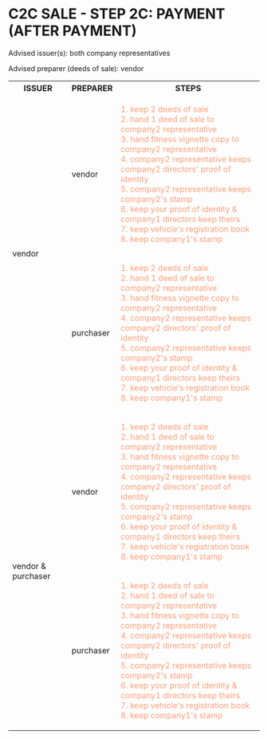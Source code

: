 # C2C SALE - STEP 2C: PAYMENT (AFTER PAYMENT)

Advised issuer(s): both company representatives

Advised preparer (deeds of sale): vendor

<table>
  <tr>
    <th>ISSUER</th>
    <th>PREPARER</th>
    <th>STEPS</th>
  </tr>

  <tr>
    <!-- ISSUER: vendor -->
    <!-- PREPARER: vendor -->
    <td rowspan="2">vendor</td>
    <td>vendor</td>
    <td style="color: lightsalmon;">
      <ol style="padding: 0; list-style-position: inside;">
        <li>keep 2 deeds of sale</li>
        <li>hand 1 deed of sale to company2 representative</li>
        <li>hand fitness vignette copy to company2 representative</li>
        <li>company2 representative keeps company2 directors' proof of identity</li>
        <li>company2 representative keeps company2's stamp</li>
        <li>keep your proof of identity & company1 directors keep theirs</li>
        <li>keep vehicle's registration book</li>
        <li>keep company1's stamp</li>
      </ol>
    </td>
  </tr>
  <tr>
    <!-- ISSUER: vendor -->
    <!-- PREPARER: purchaser -->
    <td>purchaser</td>
    <td style="color: lightsalmon;">
      <ol style="padding: 0; list-style-position: inside;">
        <li>keep 2 deeds of sale</li>
        <li>hand 1 deed of sale to company2 representative</li>
        <li>hand fitness vignette copy to company2 representative</li>
        <li>company2 representative keeps company2 directors' proof of identity</li>
        <li>company2 representative keeps company2's stamp</li>
        <li>keep your proof of identity & company1 directors keep theirs</li>
        <li>keep vehicle's registration book</li>
        <li>keep company1's stamp</li>
      </ol>
    </td>
  </tr>

  <tr>
    <!-- ISSUER: vendor & purchaser -->
    <!-- PREPARER: vendor -->
    <td rowspan="2">vendor & purchaser</td>
    <td>vendor</td>
    <td style="color: lightsalmon;">
      <ol style="padding: 0; list-style-position: inside;">
        <li>keep 2 deeds of sale</li>
        <li>hand 1 deed of sale to company2 representative</li>
        <li>hand fitness vignette copy to company2 representative</li>
        <li>company2 representative keeps company2 directors' proof of identity</li>
        <li>company2 representative keeps company2's stamp</li>
        <li>keep your proof of identity & company1 directors keep theirs</li>
        <li>keep vehicle's registration book</li>
        <li>keep company1's stamp</li>
      </ol>
    </td>
  </tr>
  <tr>
    <!-- ISSUER: vendor & purchaser -->
    <!-- PREPARER: purchaser -->
    <td>purchaser</td>
    <td style="color: lightsalmon;">
      <ol style="padding: 0; list-style-position: inside;">
        <li>keep 2 deeds of sale</li>
        <li>hand 1 deed of sale to company2 representative</li>
        <li>hand fitness vignette copy to company2 representative</li>
        <li>company2 representative keeps company2 directors' proof of identity</li>
        <li>company2 representative keeps company2's stamp</li>
        <li>keep your proof of identity & company1 directors keep theirs</li>
        <li>keep vehicle's registration book</li>
        <li>keep company1's stamp</li>
      </ol>
    </td>
  </tr>
</table>

